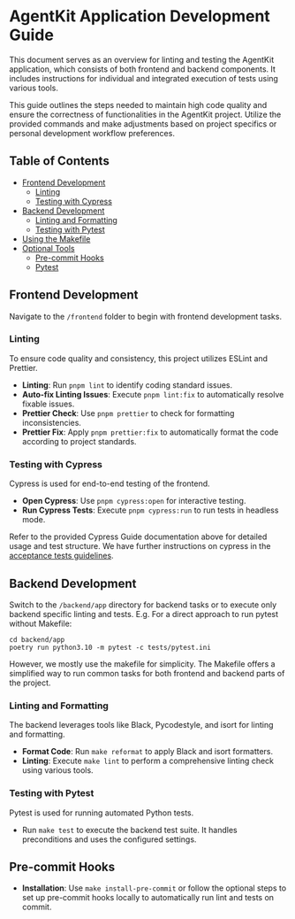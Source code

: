 # AgentKit Application Development Guide

This document serves as an overview for linting and testing the AgentKit application, which consists of both frontend and backend components. It includes instructions for individual and integrated execution of tests using various tools.

This guide outlines the steps needed to maintain high code quality and ensure the correctness of functionalities in the AgentKit project. Utilize the provided commands and make adjustments based on project specifics or personal development workflow preferences.

## Table of Contents

- [Frontend Development](#frontend-development)
  - [Linting](#linting)
  - [Testing with Cypress](#testing-with-cypress)
- [Backend Development](#backend-development)
  - [Linting and Formatting](#linting-and-formatting)
  - [Testing with Pytest](#testing-with-pytest)
- [Using the Makefile](#using-the-makefile)
- [Optional Tools](#optional-tools)
  - [Pre-commit Hooks](#pre-commit-hooks)
  - [Pytest](#pytest-1)

## Frontend Development

Navigate to the `/frontend` folder to begin with frontend development tasks.

### Linting

To ensure code quality and consistency, this project utilizes ESLint and Prettier.

- **Linting**: Run `pnpm lint` to identify coding standard issues.
- **Auto-fix Linting Issues**: Execute `pnpm lint:fix` to automatically resolve fixable issues.
- **Prettier Check**: Use `pnpm prettier` to check for formatting inconsistencies.
- **Prettier Fix**: Apply `pnpm prettier:fix` to automatically format the code according to project standards.

### Testing with Cypress

Cypress is used for end-to-end testing of the frontend.

- **Open Cypress**: Use `pnpm cypress:open` for interactive testing.
- **Run Cypress Tests**: Execute `pnpm cypress:run` to run tests in headless mode.

Refer to the provided Cypress Guide documentation above for detailed usage and test structure.
We have further instructions on cypress in the [acceptance tests guidelines](docs/advanced/aat_guidelines.md).

## Backend Development

Switch to the `/backend/app` directory for backend tasks or to execute only backend specific linting and tests. E.g. For a direct approach to run pytest without Makefile:

```shell
cd backend/app
poetry run python3.10 -m pytest -c tests/pytest.ini
```

However, we mostly use the makefile for simplicity. The Makefile offers a simplified way to run common tasks for both frontend and backend parts of the project.

### Linting and Formatting

The backend leverages tools like Black, Pycodestyle, and isort for linting and formatting.

- **Format Code**: Run `make reformat` to apply Black and isort formatters.
- **Linting**: Execute `make lint` to perform a comprehensive linting check using various tools.

### Testing with Pytest

Pytest is used for running automated Python tests.

- Run `make test` to execute the backend test suite. It handles preconditions and uses the configured settings.

## Pre-commit Hooks

- **Installation**: Use `make install-pre-commit` or follow the optional steps to set up pre-commit hooks locally to automatically run lint and tests on commit.
